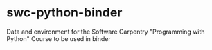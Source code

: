 # swc-python-binder
Data and environment for the Software Carpentry "Programming with Python" Course to be used in binder
